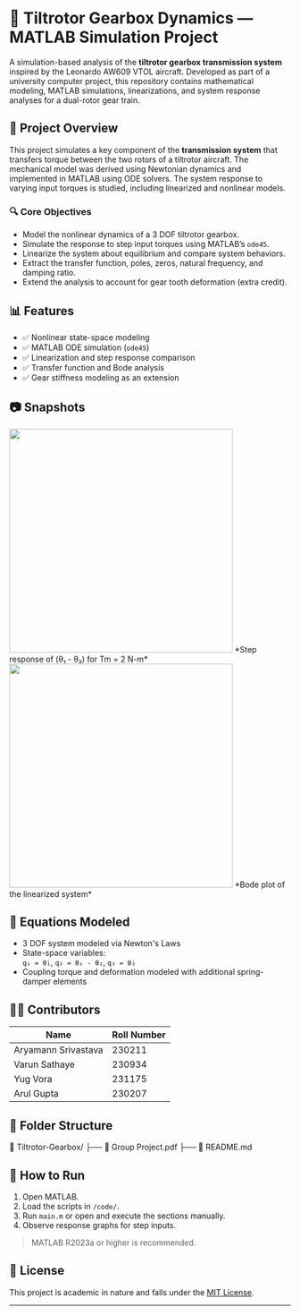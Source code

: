 # 🚁 Tiltrotor Gearbox Dynamics — MATLAB Simulation Project

A simulation-based analysis of the **tiltrotor gearbox transmission system** inspired by the Leonardo AW609 VTOL aircraft. Developed as part of a university computer project, this repository contains mathematical modeling, MATLAB simulations, linearizations, and system response analyses for a dual-rotor gear train.

## 📌 Project Overview

This project simulates a key component of the **transmission system** that transfers torque between the two rotors of a tiltrotor aircraft. The mechanical model was derived using Newtonian dynamics and implemented in MATLAB using ODE solvers. The system response to varying input torques is studied, including linearized and nonlinear models.

### 🔍 Core Objectives

- Model the nonlinear dynamics of a 3 DOF tiltrotor gearbox.
- Simulate the response to step input torques using MATLAB’s `ode45`.
- Linearize the system about equilibrium and compare system behaviors.
- Extract the transfer function, poles, zeros, natural frequency, and damping ratio.
- Extend the analysis to account for gear tooth deformation (extra credit).

## 📊 Features

- ✅ Nonlinear state-space modeling
- ✅ MATLAB ODE simulation (`ode45`)
- ✅ Linearization and step response comparison
- ✅ Transfer function and Bode analysis
- ✅ Gear stiffness modeling as an extension

## 📷 Snapshots

<img src="images/system_response.png" width="400"/>  
*Step response of (θ₁ - θ₂) for Tm = 2 N-m*

<img src="images/bode_plot.png" width="400"/>  
*Bode plot of the linearized system*

## 🧮 Equations Modeled

- 3 DOF system modeled via Newton's Laws
- State-space variables:  
  `q₁ = θ̇₁`, `q₂ = θ₁ - θ₂`, `q₃ = θ̇₃`
- Coupling torque and deformation modeled with additional spring-damper elements

## 🧑‍💻 Contributors

| Name                | Roll Number |
|---------------------|-------------|
| Aryamann Srivastava | 230211      |
| Varun Sathaye       | 230934      |
| Yug Vora            | 231175      |
| Arul Gupta          | 230207      |


## 📂 Folder Structure

📁 Tiltrotor-Gearbox/
├── 📄 Group Project.pdf
├── 📄 README.md


## 📌 How to Run

1. Open MATLAB.
2. Load the scripts in `/code/`.
3. Run `main.m` or open and execute the sections manually.
4. Observe response graphs for step inputs.

> MATLAB R2023a or higher is recommended.

## 📜 License

This project is academic in nature and falls under the [MIT License](LICENSE).

---
